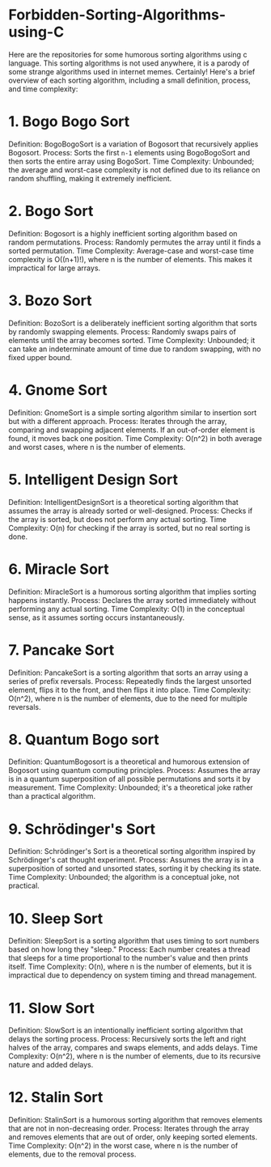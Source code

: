 # Forbidden-Sorting-Algorithms-using-C
Here are the repositories for some humorous sorting algorithms using c language. This sorting algorithms is not used anywhere, it is a parody of some strange algorithms used in internet memes.
Certainly! Here's a brief overview of each sorting algorithm, including a small definition, process, and time complexity:

# 1. Bogo Bogo Sort
  Definition: BogoBogoSort is a variation of Bogosort that recursively applies Bogosort.
  Process: Sorts the first `n-1` elements using BogoBogoSort and then sorts the entire array using BogoSort.
  Time Complexity: Unbounded; the average and worst-case complexity is not defined due to its reliance on random shuffling, making it extremely inefficient.

# 2. Bogo Sort
  Definition: Bogosort is a highly inefficient sorting algorithm based on random permutations.
  Process: Randomly permutes the array until it finds a sorted permutation.
  Time Complexity: Average-case and worst-case time complexity is O((n+1)!), where n is the number of elements. This makes it impractical for large arrays.

# 3. Bozo Sort
  Definition: BozoSort is a deliberately inefficient sorting algorithm that sorts by randomly swapping elements.
  Process: Randomly swaps pairs of elements until the array becomes sorted.
  Time Complexity: Unbounded; it can take an indeterminate amount of time due to random swapping, with no fixed upper bound.

# 4. Gnome Sort
  Definition: GnomeSort is a simple sorting algorithm similar to insertion sort but with a different approach.
  Process: Iterates through the array, comparing and swapping adjacent elements. If an out-of-order element is found, it moves back one position.
  Time Complexity: O(n^2) in both average and worst cases, where n is the number of elements.

# 5. Intelligent Design Sort
  Definition: IntelligentDesignSort is a theoretical sorting algorithm that assumes the array is already sorted or well-designed.
  Process: Checks if the array is sorted, but does not perform any actual sorting.
  Time Complexity: O(n) for checking if the array is sorted, but no real sorting is done.

# 6. Miracle Sort
  Definition: MiracleSort is a humorous sorting algorithm that implies sorting happens instantly.
  Process: Declares the array sorted immediately without performing any actual sorting.
  Time Complexity: O(1) in the conceptual sense, as it assumes sorting occurs instantaneously.

# 7. Pancake Sort
  Definition: PancakeSort is a sorting algorithm that sorts an array using a series of prefix reversals.
  Process: Repeatedly finds the largest unsorted element, flips it to the front, and then flips it into place.
  Time Complexity: O(n^2), where n is the number of elements, due to the need for multiple reversals.

# 8. Quantum Bogo sort
  Definition: QuantumBogosort is a theoretical and humorous extension of Bogosort using quantum computing principles.
  Process: Assumes the array is in a quantum superposition of all possible permutations and sorts it by measurement.
  Time Complexity: Unbounded; it's a theoretical joke rather than a practical algorithm.

# 9. Schrödinger's Sort
  Definition: Schrödinger's Sort is a theoretical sorting algorithm inspired by Schrödinger's cat thought experiment.
  Process: Assumes the array is in a superposition of sorted and unsorted states, sorting it by checking its state.
  Time Complexity: Unbounded; the algorithm is a conceptual joke, not practical.

# 10. Sleep Sort
  Definition: SleepSort is a sorting algorithm that uses timing to sort numbers based on how long they "sleep."
  Process: Each number creates a thread that sleeps for a time proportional to the number's value and then prints itself.
  Time Complexity: O(n), where n is the number of elements, but it is impractical due to dependency on system timing and thread management.

# 11. Slow Sort
  Definition: SlowSort is an intentionally inefficient sorting algorithm that delays the sorting process.
  Process: Recursively sorts the left and right halves of the array, compares and swaps elements, and adds delays.
  Time Complexity: O(n^2), where n is the number of elements, due to its recursive nature and added delays.

# 12. Stalin Sort
  Definition: StalinSort is a humorous sorting algorithm that removes elements that are not in non-decreasing order.
  Process: Iterates through the array and removes elements that are out of order, only keeping sorted elements.
  Time Complexity: O(n^2) in the worst case, where n is the number of elements, due to the removal process.
